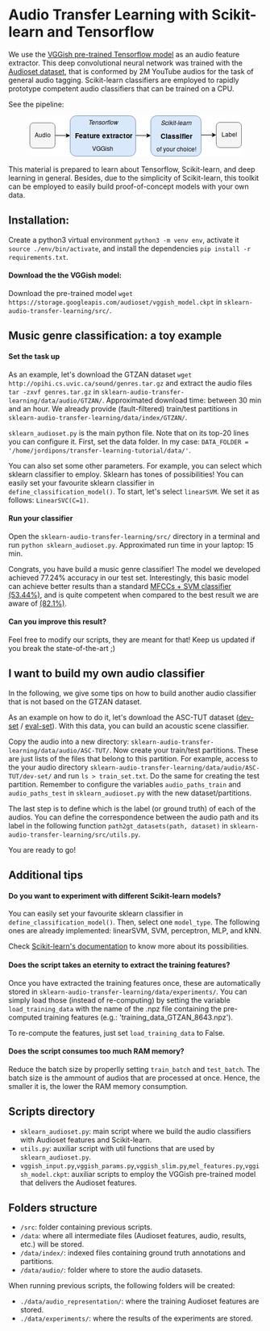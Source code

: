 # Audio Transfer Learning with Scikit-learn and Tensorflow
We use the [VGGish pre-trained Tensorflow model](https://github.com/tensorflow/models/tree/master/research/audioset) as an audio feature extractor. This deep convolutional neural network was trained with the [Audioset dataset](https://research.google.com/audioset/), that is conformed by 2M YouTube audios for the task of general audio tagging. Scikit-learn classifiers are employed to rapidly prototype competent audio classifiers that can be trained on a CPU.

See the pipeline:

<p align="center"><img src="sklearn-audio-transfer-learning.png"></p>

This material is prepared to learn about Tensorflow, Scikit-learn, and deep learning in general. Besides, due to the simplicity of Scikit-learn, this toolkit can be employed to easily build proof-of-concept models with your own data.

## Installation:
Create a python3 virtual environment `python3 -m venv env`, activate it `source ./env/bin/activate`, and install the dependencies `pip install -r requirements.txt`.

#### Download the the VGGish model:
Download the pre-trained model `wget https://storage.googleapis.com/audioset/vggish_model.ckpt` in `sklearn-audio-transfer-learning/src/`.

## Music genre classification: a toy example

#### Set the task up
As an example, let's download the GTZAN dataset `wget http://opihi.cs.uvic.ca/sound/genres.tar.gz` and extract the audio files `tar -zxvf genres.tar.gz` in `sklearn-audio-transfer-learning/data/audio/GTZAN/`. Approximated download time: between 30 min and an hour. We already provide (fault-filtered) train/test partitions in `sklearn-audio-transfer-learning/data/index/GTZAN/`.

`sklearn_audioset.py` is the main python file. Note that on its top-20 lines you can configure it. First, set the data folder. In my case: `DATA_FOLDER = '/home/jordipons/transfer-learning-tutorial/data/'`.

You can also set some other parameters. For example, you can select which sklearn classifier to employ. Sklearn has tones of possibilities! You can easily set your favourite sklearn classifier in `define_classification_model()`. To start, let's select `linearSVM`. We set it as follows: `LinearSVC(C=1)`.

#### Run your classifier
Open the `sklearn-audio-transfer-learning/src/` directory in a terminal and run `python sklearn_audioset.py`. Approximated run time in your laptop: 15 min.

Congrats, you have build a music genre classifier! The model we developed achieved 77.24% accuracy in our test set. Interestingly, this basic model can achieve better results than a standard [MFCCs + SVM classifier (53.44%)](https://arxiv.org/abs/1805.00237), and is quite competent when compared to the best result we are aware of [(82.1%)](https://www.mdpi.com/2076-3417/8/1/150).

#### Can you improve this result? 

Feel free to modify our scripts, they are meant for that! 
Keep us updated if you break the state-of-the-art ;)

## I want to build my own audio classifier

In the following, we give some tips on how to build another audio classifier that is not based on the GTZAN dataset.

As an example on how to do it, let's download the ASC-TUT dataset ([dev-set](https://zenodo.org/record/400515#.W9n2UtGdZhE) / [eval-set](https://zenodo.org/record/1040168#.W9n2jNGdZhE)). With this data, you can build an acoustic scene classifier.

Copy the audio into a new directory: `sklearn-audio-transfer-learning/data/audio/ASC-TUT/`. Now create your train/test partitions. These are just lists of the files that belong to this partition. For example, access to the your audio directory `sklearn-audio-transfer-learning/data/audio/ASC-TUT/dev-set/` and run `ls > train_set.txt`. Do the same for creating the test partition. Remember to configure the variables `audio_paths_train` and `audio_paths_test` in `sklearn_audioset.py` with the new dataset/partitions.

The last step is to define which is the label (or ground truth) of each of the audios. You can define the correspondence between the audio path and its label in the following function `path2gt_datasets(path, dataset)` in `sklearn-audio-transfer-learning/src/utils.py`.

You are ready to go!

## Additional tips
    
#### Do you want to experiment with different Scikit-learn models?

You can easily set your favourite sklearn classifier in `define_classification_model()`. Then, select one `model_type`. The following ones are already implemented: linearSVM, SVM, perceptron, MLP, and kNN.

Check [Scikit-learn's documentation](https://scikit-learn.org/stable/) to know more about its possibilities.
    
#### Does the script takes an eternity to extract the training features?

Once you have extracted the training features once, these are automatically stored in `sklearn-audio-transfer-learning/data/experiments/`. You can simply load those (instead of re-computing) by setting the variable `load_training_data` with the name of the .npz file containing the pre-computed training features (e.g.: 'training_data_GTZAN_8643.npz').

To re-compute the features, just set `load_training_data` to False.
    
#### Does the script consumes too much RAM memory?

Reduce the batch size by properlly setting `train_batch` and `test_batch`. The batch size is the ammount of audios that are processed at once. Hence, the smaller it is, the lower the RAM memory consumption.

## Scripts directory
- `sklearn_audioset.py`: main script where we build the audio classifiers with Audioset features and Scikit-learn.
- `utils.py`: auxiliar script with util functions that are used by `sklearn_audioset.py`.
- `vggish_input.py`,`vggish_params.py`,`vggish_slim.py`,`mel_features.py`,`vggish_model.ckpt`: auxiliar scripts to employ the VGGish pre-trained model that delivers the Audioset features.

## Folders structure
- `/src`: folder containing previous scripts.
- `/data`: where all intermediate files (Audioset features, audio, results, etc.) will be stored. 
- `/data/index/`: indexed files containing ground truth annotations and partitions.
- `/data/audio/`: folder where to store the audio datasets.

When running previous scripts, the following folders will be created:
- `./data/audio_representation/`: where the training Audioset features are stored.
- `./data/experiments/`: where the results of the experiments are stored.
